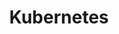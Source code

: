 ---
title: Kubernetes
show_read_time: false
canonical_url: 'https://docs.projectcalico.org/v3.9/getting-started/kubernetes/index'
---